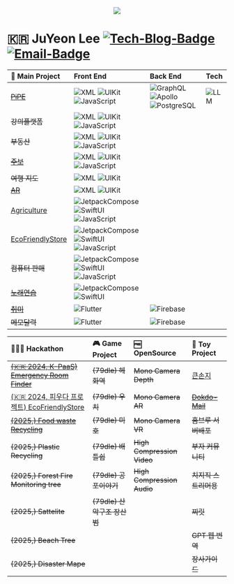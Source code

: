 <div id="header" align="center">
  <img src="https://i.pinimg.com/originals/97/87/77/978777f3dbbe42ed7be1b3c09912ca6c.gif"/>
</div>

[Tech-Blog_URL]: https://cavss-study.tistory.com/
[Email_URL]: mailto:redpond2@naver.com

[Tech-Blog-Badge]: https://img.shields.io/badge/-Tech_Blog-ffffff.svg?style=for-the-badge&logo=Tistory&color=black
[Email-Badge]: https://img.shields.io/badge/-Gmail-ffffff.svg?style=for-the-badge&logo=Gmail&color=black

<!-- native ( Android ) -->
[XML]: https://img.shields.io/badge/-XML-02569B.svg?style=flat&logo=android&color=black
[JetpackCompose]: https://img.shields.io/badge/-Compose-3DDC84.svg?style=flat&logo=android&color=black
[Kotlin]: https://img.shields.io/badge/-Kotlin-000000.svg?style=flat&logo=kotlin&color=7F52FF&logoColor=white

<!-- native ( iOS ) -->
[UIKit]: https://img.shields.io/badge/-UIKit-02569B.svg?style=flat&logo=swift&color=black
[SwiftUI]: https://img.shields.io/badge/-SwiftUI-3DDC84.svg?style=flat&logo=swift&color=black

[Flutter]: https://img.shields.io/badge/-Flutter-02569B.svg?style=flat&logo=flutter&logoColor=white

[JavaScript]: https://img.shields.io/badge/-Javascript-1572B6.svg?style=flat&logo=javascript&color=black

<!-- Server ( API ) -->
[GraphQL]: https://img.shields.io/badge/-GraphQL-E10098.svg?style=flat&logo=GraphQL&logoColor=white
[Apollo]: https://img.shields.io/badge/-Apollo-311C87.svg?style=flat&logo=ApolloGraphQL&logoColor=white
[PostgreSQL]: https://img.shields.io/badge/-PostgreSQL-4169E1.svg?style=flat&logo=PostgreSQL&logoColor=white

<!-- Server ( Cloud ) -->
[Firebase]: https://img.shields.io/badge/-Firebase-FFCA28.svg?style=flat&logo=firebase&logoColor=white
[Supabase]: https://img.shields.io/badge/-Supabase-3FCF8E.svg?style=flat&logo=supabase&logoColor=white

<!-- AI -->
[LLM]: https://img.shields.io/badge/-🦜🔗_LLM-FFFFFF.svg?style=flat&logoColor=white

<!-- Main 레파지토리 url -->
[PiPE_URL]: https://github.com/Lee-JuYeon/PIPE
[ToriTori_URL]: https://github.com/Lee-JuYeon/Agriculture
[Mully_URL]: https://github.com/Lee-JuYeon/AR_Travel
[갓생_URL]: https://github.com/Lee-JuYeon/Habbit
[LessonDiary_URL]: https://github.com/Lee-JuYeon/LessonDiary
[EcoFriendlyStore_URL]: https://github.com/Lee-JuYeon/EcoFriendlyStore
[교회주보_URL]: https://github.com/Lee-JuYeon/HealthManager
<!-- Toy 레파지토리 url -->
[큰손지_URL]: https://github.com/Lee-JuYeon/MyGrandMum
[Dokdo-Mail_URL]: https://github.com/Lee-JuYeon/Dokdo_Mail

<!-- Hackathon 레파지토리 url -->
[Emergency Room Finder_URL]: https://github.com/Lee-JuYeon/HospitalFinder
[Food Recycling_URL]: https://github.com/Lee-JuYeon/FoodCycling
# 🇰🇷 JuYeon Lee [![Tech-Blog-Badge]][Tech-Blog_URL] [![Email-Badge]][Email_URL]


**🦄 Main Project**|**Front End**|**Back End**|**Tech**|
:---|:---|:---|:---|
~~[PiPE][PiPE_URL]~~|![XML] ![UIKit] ![JavaScript]|![GraphQL] ![Apollo] ![PostgreSQL]|![LLM]|
~~강의플랫폼~~|![XML] ![UIKit] ![JavaScript]|||
~~부동산~~|![XML] ![UIKit] ![JavaScript]|||
~~[주보][교회주보_URL]~~|![XML] ![UIKit] ![JavaScript]|||
~~여행 지도~~|![XML] ![UIKit]|||
~~[AR][Mully_URL]~~|![XML] ![UIKit]|||
[Agriculture][ToriTori_URL]|![JetpackCompose] ![SwiftUI] ![JavaScript]|||
[EcoFriendlyStore][EcoFriendlyStore_URL]|![JetpackCompose] ![SwiftUI] ![JavaScript]|||
~~컴퓨터 판매~~|![JetpackCompose] ![SwiftUI] ![JavaScript]|||
~~[노래연습][LessonDiary_URL]~~|![JetpackCompose] ![SwiftUI]|||
~~[취미][갓생_URL]~~|![Flutter]|![Firebase]||
~~메모달력~~|![Flutter]|![Firebase]||

|**👨🏻‍💻 Hackathon**|**🎮 Game Project**|**🆓 OpenSource**|**🧸 Toy Project**|
:---|:---|:---|:---|
|~~[(🇰🇷 2024, K-PaaS) Emergency Room Finder][Emergency Room Finder_URL]~~|~~(79dle) 헤화역~~|~~Mono Camera Depth~~|[큰손지][큰손지_URL]|![JetpackCompose]|
|[(🇰🇷 2024, 피우다 프로젝트) EcoFriendlyStore][EcoFriendlyStore_URL]|~~(79dle) 우치~~|~~Mono Camera AR~~|~~[Dokdo-Mail][Dokdo-Mail_URL]~~|
|~~[(2025,) Food waste Recycling][Food Recycling_URL]~~|~~(79dle) 미호~~|~~Mono Camera VR~~|~~홈브루 서버배포~~|
|~~(2025,) Plastic Recycling~~|~~(79dle) 배틀쉽~~|~~High Compression Video~~|~~부자 커뮤니티~~|
|~~(2025,) Forest Fire Monitoring tree~~|~~(79dle) 공포이야기~~|~~High Compression Audio~~|~~치지직 스트리머용~~|
|~~(2025,) Sattelite~~|~~(79dle) 산악구조 장산범~~||~~찌릿~~|
|~~(2025,) Beach Tree~~|||~~GPT 웹 번역~~|
|~~(2025,) Disaster Mape~~|||~~장사가이드~~|










